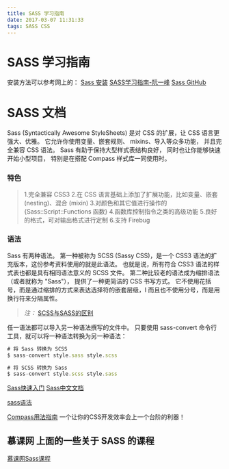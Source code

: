 ```yaml
---
title: SASS 学习指南
date: 2017-03-07 11:31:33
tags: SASS CSS
---
```


# SASS 学习指南

 安装方法可以参考网上的：
 [Sass 安装](http://www.w3cplus.com/sassguide/install.html)
 [SASS学习指南-阮一峰](http://www.ruanyifeng.com/blog/2012/06/sass.html)
 [Sass GitHub](https://github.com/sass/sass)
# SASS 文档

Sass (Syntactically Awesome StyleSheets) 是对 CSS 的扩展，让 CSS 语言更强大、优雅。 它允许你使用变量、嵌套规则、 mixins、导入等众多功能， 并且完全兼容 CSS 语法。 Sass 有助于保持大型样式表结构良好， 同时也让你能够快速开始小型项目， 特别是在搭配 Compass 样式库一同使用时。

### 特色
>1.完全兼容 CSS3
>2.在 CSS 语言基础上添加了扩展功能，比如变量、嵌套 (nesting)、混合 (mixin)
>3.对颜色和其它值进行操作的{Sass::Script::Functions 函数}
>4.函数库控制指令之类的高级功能
>5.良好的格式，可对输出格式进行定制
>6.支持 Firebug

### 语法
Sass 有两种语法。 第一种被称为 SCSS (Sassy CSS)，是一个 CSS3 语法的扩充版本，这份参考资料使用的就是此语法。 也就是说，所有符合 CSS3 语法的样式表也都是具有相同语法意义的 SCSS 文件。
第二种比较老的语法成为缩排语法（或者就称为 "Sass"）， 提供了一种更简洁的 CSS 书写方式。 它不使用花括号，而是通过缩排的方式来表达选择符的嵌套层级，I 而且也不使用分号，而是用换行符来分隔属性。

> *注：* [SCSS与SASS的区别](http://www.aseoe.com/show-11-589-1.html)

任一语法都可以导入另一种语法撰写的文件中。 只要使用 sass-convert 命令行工具，就可以将一种语法转换为另一种语法：
```javascript
# 将 Sass 转换为 SCSS
$ sass-convert style.sass style.scss

# 将 SCSS 转换为 Sass
$ sass-convert style.scss style.sass
```

 [Sass快速入门](http://www.sass.hk/guide/)
 [Sass中文文档](http://www.sass.hk/docs/)

 [sass语法](http://www.w3cplus.com/sassguide/syntax.html)

 [Compass用法指南](http://www.ruanyifeng.com/blog/2012/11/compass.html)
 一个让你的CSS开发效率会上一个台阶的利器！

## 慕课网 上面的一些关于 SASS 的课程
[慕课网Sass课程](http://www.imooc.com/search/course?words=sass)
 
